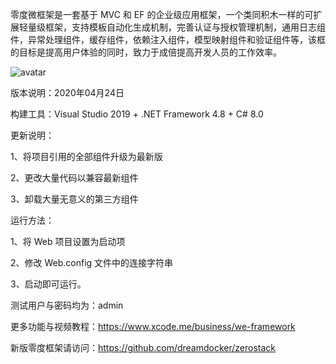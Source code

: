 零度微框架是一套基于 MVC 和 EF 的企业级应用框架，一个类同积木一样的可扩展轻量级框架，支持模板自动化生成机制，完善认证与授权管理机制，通用日志组件，异常处理组件，缓存组件，依赖注入组件，模型映射组件和验证组件等，该框的目标是提高用户体验的同时，致力于成倍提高开发人员的工作效率。

![avatar](https://www.xcode.me/img/weframework/architecture.jpg)

 版本说明：2020年04月24日

 构建工具：Visual Studio 2019 + .NET Framework 4.8 + C# 8.0

 更新说明：

 1、将项目引用的全部组件升级为最新版

 2、更改大量代码以兼容最新组件

 3、卸载大量无意义的第三方组件

 运行方法：

 1、将 Web 项目设置为启动项

 2、修改 Web.config 文件中的连接字符串

 3、启动即可运行。

 测试用户与密码均为：admin
 
 更多功能与视频教程：https://www.xcode.me/business/we-framework
 
 新版零度框架请访问：https://github.com/dreamdocker/zerostack

